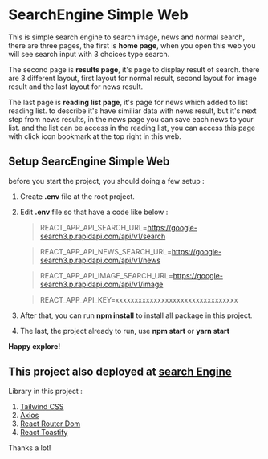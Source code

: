 # SearchEngine Simple Web

This is simple search engine to search image, news and normal search, there are three pages, the first is **home page**, when you open this web you will see search input with 3 choices type search.

The second page is **results page**, it's page to display result of search. there are 3 different layout, first layout for normal result, second layout for image result and the last layout for news result.

The last page is **reading list page**, it's page for news which added to list reading list. to describe it's have similiar data with news result, but it's next step from news results, in the news page you can save each news to your list. and the list can be access in the reading list, you can access this page with click icon bookmark at the top right in this web.

## Setup SearcEngine Simple Web

before you start the project, you should doing a few setup :

1. Create **.env** file at the root project.
2. Edit **.env** file so that have a code like below :

   > REACT_APP_API_SEARCH_URL=https://google-search3.p.rapidapi.com/api/v1/search

   > REACT_APP_API_NEWS_SEARCH_URL=https://google-search3.p.rapidapi.com/api/v1/news

   > REACT_APP_API_IMAGE_SEARCH_URL=https://google-search3.p.rapidapi.com/api/v1/image

   > REACT_APP_API_KEY=xxxxxxxxxxxxxxxxxxxxxxxxxxxxxxxx

3. After that, you can run **npm install** to install all package in this project.
4. The last, the project already to run, use **npm start** or **yarn start**

**Happy explore!**

## This project also deployed at [search Engine](https://searchenginesimple.netlify.app/)

Library in this project :

1. [Tailwind CSS](https://tailwindcss.com/)
2. [Axios](https://axios-http.com/)
3. [React Router Dom](https://www.npmjs.com/package/react-router-dom)
4. [React Toastify](https://www.npmjs.com/package/react-toastify)

Thanks a lot!
